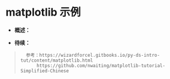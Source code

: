 # matplotlib 示例
- **概述：**
>
>
>
>
>
>
>
>
>
>
>
>
>

- **待续：**
>       参考：https://wizardforcel.gitbooks.io/py-ds-intro-tut/content/matplotlib.html
>           https://github.com/nwaiting/matplotlib-tutorial-Simplified-Chinese
>
>
>
>
>
>
>
>
>
>
>
>
>
>
>
>
>
>
>
>
>
>
>
>

